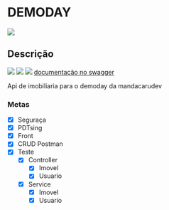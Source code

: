 # DEMODAY
![](https://mandacaru.dev/img/logo.png)

## Descrição
![](https://img.shields.io/badge/SPRING-44BD00?style=flat-square&logo=spring&logoColor=white) ![](https://img.shields.io/badge/AWS-ffa600?style=flat-square&logo=amazonaws&logoColor=white) ![](https://img.shields.io/badge/VUE-35495E?style=flat-square&logo=vue.js)
[documentação no swagger](https://app.swaggerhub.com/apis/JONATASMVB_1/DemodayAPI/1.0.0#/)

Api de imobiliaria para o demoday da mandacarudev
### Metas
- [X] Seguraça
- [X] PDTsing
- [X] Front
- [X] CRUD Postman
- [X] Teste
	- [X] Controller
		- [X] Imovel
		- [X] Usuario
	- [X] Service
		- [X] Imovel
		- [X] Usuario
